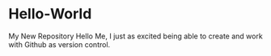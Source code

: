 # Hello-World
My New Repository
Hello Me, I just as excited being able to create and work with Github as version control.
